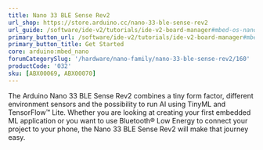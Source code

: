 ```yaml
---
title: Nano 33 BLE Sense Rev2
url_shop: https://store.arduino.cc/nano-33-ble-sense-rev2
url_guide: /software/ide-v2/tutorials/ide-v2-board-manager#mbed-os-nano
primary_button_url: /software/ide-v2/tutorials/ide-v2-board-manager#mbed-os-nano
primary_button_title: Get Started
core: arduino:mbed_nano
forumCategorySlug: '/hardware/nano-family/nano-33-ble-sense-rev2/160'
productCode: '032'
sku: [ABX00069, ABX00070]
---
```


The Arduino Nano 33 BLE Sense Rev2 combines a tiny form factor, different environment sensors and the possibility to run AI using TinyML and TensorFlow™ Lite. Whether you are looking at creating your first embedded ML application or you want to use Bluetooth® Low Energy to connect your project to your phone, the Nano 33 BLE Sense Rev2 will make that journey easy.
